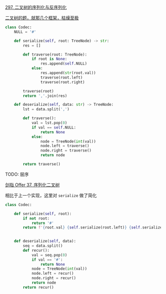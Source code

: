[297. 二叉树的序列化与反序列化](https://leetcode-cn.com/problems/serialize-and-deserialize-binary-tree/)

[二叉树的题，就那几个框架，枯燥至极](https://mp.weixin.qq.com/s?__biz=MzAxODQxMDM0Mw==&mid=2247485871&idx=1&sn=bcb24ea8927995b585629a8b9caeed01&chksm=9bd7f7a7aca07eb1b4c330382a4e0b916ef5a82ca48db28908ab16563e28a376b5ca6805bec2&scene=21#wechat_redirect)

```python
class Codec:
    NULL = '#'

    def serialize(self, root: TreeNode) -> str:
        res = []

        def traverse(root: TreeNode):
            if root is None:
                res.append(self.NULL)
            else:
                res.append(str(root.val))
                traverse(root.left)
                traverse(root.right)

        traverse(root)
        return ','.join(res)

    def deserialize(self, data: str) -> TreeNode:
        lst = data.split(',')

        def traverse():
            val = lst.pop(0)
            if val == self.NULL:
                return None
            else:
                node = TreeNode(int(val))
                node.left = traverse()
                node.right = traverse()
                return node

        return traverse()
```


TODO: 层序

[剑指 Offer 37. 序列化二叉树](https://leetcode-cn.com/problems/xu-lie-hua-er-cha-shu-lcof/)

相比于上一个实现，这里对 `serialize` 做了简化

```python
class Codec:

    def serialize(self, root):
        if not root:
            return '#'
        return f'{root.val} {self.serialize(root.left)} {self.serialize(root.right)}'
        

    def deserialize(self, data):
        seq = data.split()
        def recur():
            val = seq.pop(0)
            if val == '#':
                return None
            node = TreeNode(int(val))
            node.left = recur()
            node.right = recur()
            return node
        return recur()
```